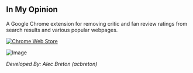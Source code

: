 ## In My Opinion

A Google Chrome extension for removing critic and fan review ratings from search results and various popular webpages.

[![Chrome Web Store](https://img.shields.io/chrome-web-store/v/lkopodamggoocbopennlkmhbmhohlkdc)](https://chrome.google.com/webstore/detail/in-my-opinion/lkopodamggoocbopennlkmhbmhohlkdc)

![Image](../master/images/imo.png)

*Developed By: Alec Breton (acbreton)*

